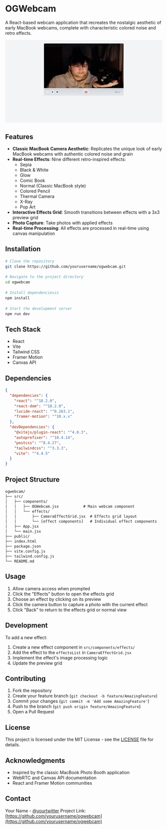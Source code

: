 # OGWebcam

A React-based webcam application that recreates the nostalgic aesthetic of early MacBook webcams, complete with characteristic colored noise and retro effects.

![OGWebcam Interface](screenshot.png)

## Features

- **Classic MacBook Camera Aesthetic**: Replicates the unique look of early MacBook webcams with authentic colored noise and grain
- **Real-time Effects**: Nine different retro-inspired effects:
  - Sepia
  - Black & White
  - Glow
  - Comic Book
  - Normal (Classic MacBook style)
  - Colored Pencil
  - Thermal Camera
  - X-Ray
  - Pop Art
- **Interactive Effects Grid**: Smooth transitions between effects with a 3x3 preview grid
- **Photo Capture**: Take photos with applied effects
- **Real-time Processing**: All effects are processed in real-time using canvas manipulation

## Installation

```bash
# Clone the repository
git clone https://github.com/yourusername/ogwebcam.git

# Navigate to the project directory
cd ogwebcam

# Install dependencieszz
npm install

# Start the development server
npm run dev
```

## Tech Stack

- React
- Vite
- Tailwind CSS
- Framer Motion
- Canvas API

## Dependencies

```json
{
  "dependencies": {
    "react": "^18.2.0",
    "react-dom": "^18.2.0",
    "lucide-react": "^0.263.1",
    "framer-motion": "^10.x.x"
  },
  "devDependencies": {
    "@vitejs/plugin-react": "^4.0.3",
    "autoprefixer": "^10.4.14",
    "postcss": "^8.4.27",
    "tailwindcss": "^3.3.3",
    "vite": "^4.4.5"
  }
}
```

## Project Structure

```
ogwebcam/
├── src/
│   ├── components/
│   │   ├── OGWebcam.jsx           # Main webcam component
│   │   └── effects/
│   │       ├── CameraEffectGrid.jsx  # Effects grid layout
│   │       └── [effect components]   # Individual effect components
│   ├── App.jsx
│   └── main.jsx
├── public/
├── index.html
├── package.json
├── vite.config.js
├── tailwind.config.js
└── README.md
```

## Usage

1. Allow camera access when prompted
2. Click the "Effects" button to open the effects grid
3. Choose an effect by clicking on its preview
4. Click the camera button to capture a photo with the current effect
5. Click "Back" to return to the effects grid or normal view

## Development

To add a new effect:

1. Create a new effect component in `src/components/effects/`
2. Add the effect to the `effectsList` in `CameraEffectGrid.jsx`
3. Implement the effect's image processing logic
4. Update the preview grid

## Contributing

1. Fork the repository
2. Create your feature branch (`git checkout -b feature/AmazingFeature`)
3. Commit your changes (`git commit -m 'Add some AmazingFeature'`)
4. Push to the branch (`git push origin feature/AmazingFeature`)
5. Open a Pull Request

## License

This project is licensed under the MIT License - see the [LICENSE](LICENSE) file for details.

## Acknowledgments

- Inspired by the classic MacBook Photo Booth application
- WebRTC and Canvas API documentation
- React and Framer Motion communities

## Contact

Your Name - [@yourtwitter](https://twitter.com/yourtwitter)
Project Link: [https://github.com/yourusername/ogwebcam](https://github.com/yourusername/ogwebcam)
